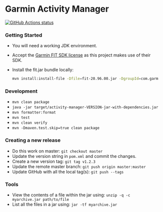 # Garmin Activity Manager

[![GitHub Actions status](https://github.com/marvinpinto/activity-manager/workflows/ci/badge.svg)](https://github.com/marvinpinto/activity-manager/actions)

### Getting Started
- You will need a working JDK environment.

- Accept the [Garmin FIT SDK license](https://www.thisisant.com/resources/fit)
as this project makes use of their SDK.

- Install the fit.jar bundle locally:
  ``` bash
  mvn install:install-file -Dfile=fit-20.96.00.jar -DgroupId=com.garmin.fit -DartifactId=fit-sdk -Dversion=20.96.00 -Dpackaging=jar
  ```

### Development
- `mvn clean package`
- `java -jar target/activity-manager-VERSION-jar-with-dependencies.jar`
- `mvn formatter:format`
- `mvn test`
- `mvn clean verify`
- `mvn -Dmaven.test.skip=true clean package`

### Creating a new release
- Do this work on master: `git checkout master`
- Update the version string in `pom.xml` and commit the changes.
- Create a new version tag: `git tag v1.2.3`
- Update the remote master branch: `git push origin master:master`
- Update GitHub with all the local tag(s): `git push --tags`

### Tools
- View the contents of a file within the jar using: `unzip -q -c myarchive.jar path/to/file`
- List all the files in a jar using: `jar -tf myarchive.jar`
